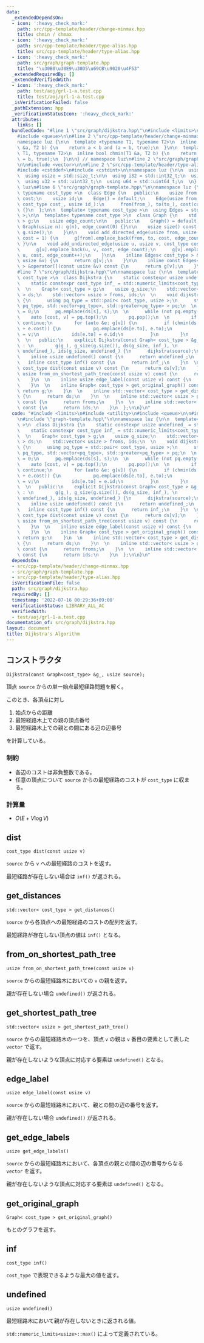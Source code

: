 ```yaml
---
data:
  _extendedDependsOn:
  - icon: ':heavy_check_mark:'
    path: src/cpp-template/header/change-minmax.hpp
    title: chmin / chmax
  - icon: ':heavy_check_mark:'
    path: src/cpp-template/header/type-alias.hpp
    title: src/cpp-template/header/type-alias.hpp
  - icon: ':heavy_check_mark:'
    path: src/graph/graph-template.hpp
    title: "\u30B0\u30E9\u30D5\u69CB\u9020\u4F53"
  _extendedRequiredBy: []
  _extendedVerifiedWith:
  - icon: ':heavy_check_mark:'
    path: test/aoj/grl-1-a.test.cpp
    title: test/aoj/grl-1-a.test.cpp
  _isVerificationFailed: false
  _pathExtension: hpp
  _verificationStatusIcon: ':heavy_check_mark:'
  attributes:
    links: []
  bundledCode: "#line 1 \"src/graph/dijkstra.hpp\"\n#include <limits>\n#include <utility>\n\
    #include <queue>\n\n#line 2 \"src/cpp-template/header/change-minmax.hpp\"\n\n\
    namespace luz {\n\n  template <typename T1, typename T2>\n  inline bool chmax(T1\
    \ &a, T2 b) {\n    return a < b and (a = b, true);\n  }\n\n  template <typename\
    \ T1, typename T2>\n  inline bool chmin(T1 &a, T2 b) {\n    return a > b and (a\
    \ = b, true);\n  }\n\n} // namespace luz\n#line 2 \"src/graph/graph-template.hpp\"\
    \n\n#include <vector>\n\n#line 2 \"src/cpp-template/header/type-alias.hpp\"\n\n\
    #include <cstddef>\n#include <cstdint>\n\nnamespace luz {\n\n  using isize = std::ptrdiff_t;\n\
    \  using usize = std::size_t;\n\n  using i32 = std::int32_t;\n  using i64 = std::int64_t;\n\
    \  using u32 = std::uint32_t;\n  using u64 = std::uint64_t;\n  \n} // namespace\
    \ luz\n#line 6 \"src/graph/graph-template.hpp\"\n\nnamespace luz {\n\n  template<\
    \ typename cost_type >\n  class Edge {\n   public:\n    usize from, to;\n    cost_type\
    \ cost;\n    usize id;\n    Edge() = default;\n    Edge(usize from_, usize to_,\
    \ cost_type cost_, usize id_):\n      from(from_), to(to_), cost(cost_), id(id_)\
    \ {}\n  };\n\n  template< typename cost_type >\n  using Edges = std::vector< Edge<cost_type>\
    \ >;\n\n  template< typename cost_type >\n  class Graph {\n    std::vector< std::vector<Edge<cost_type>>\
    \ > g;\n    usize edge_count;\n\n   public:\n    Graph() = default;\n    explicit\
    \ Graph(usize n): g(n), edge_count(0) {}\n\n    usize size() const {\n      return\
    \ g.size();\n    }\n\n    void add_directed_edge(usize from, usize to, cost_type\
    \ cost = 1) {\n      g[from].emplace_back(from, to, cost, edge_count++);\n   \
    \ }\n\n    void add_undirected_edge(usize u, usize v, cost_type cost = 1) {\n\
    \      g[u].emplace_back(u, v, cost, edge_count);\n      g[v].emplace_back(v,\
    \ u, cost, edge_count++);\n    }\n\n    inline Edges< cost_type > &operator[](const\
    \ usize &v) {\n      return g[v];\n    }\n\n    inline const Edges< cost_type\
    \ > &operator[](const usize &v) const {\n      return g[v];\n    }\n  };\n\n}\n\
    #line 7 \"src/graph/dijkstra.hpp\"\n\nnamespace luz {\n\n  template< typename\
    \ cost_type >\n  class Dijkstra {\n    static constexpr usize undefined_ = std::numeric_limits<usize>::max();\n\
    \    static constexpr cost_type inf_ = std::numeric_limits<cost_type>::max();\n\
    \  \n    Graph< cost_type > g;\n    usize g_size;\n    std::vector< cost_type\
    \ > ds;\n    std::vector< usize > froms, ids;\n  \n    void dijkstra(usize s)\
    \ {\n      using pq_type = std::pair< cost_type, usize >;\n      std::priority_queue<\
    \ pq_type, std::vector<pq_type>, std::greater<pq_type> > pq;\n  \n      ds[s]\
    \ = 0;\n      pq.emplace(ds[s], s);\n  \n      while (not pq.empty()) {\n    \
    \    auto [cost, v] = pq.top();\n        pq.pop();\n  \n        if (ds[v] < cost)\
    \ continue;\n        for (auto &e: g[v]) {\n          if (chmin(ds[e.to], cost\
    \ + e.cost)) {\n            pq.emplace(ds[e.to], e.to);\n            froms[e.to]\
    \ = v;\n            ids[e.to] = e.id;\n          }\n        }\n      }\n    }\n\
    \  \n   public:\n    explicit Dijkstra(const Graph< cost_type > &g_, usize source)\
    \ : \n        g(g_), g_size(g.size()), ds(g_size, inf_), \n        froms(g_size,\
    \ undefined_), ids(g_size, undefined_) {\n      dijkstra(source);\n    }\n  \n\
    \    inline usize undefined() const {\n      return undefined_;\n    }\n  \n \
    \   inline cost_type inf() const {\n      return inf_;\n    }\n  \n    inline\
    \ cost_type dist(const usize v) const {\n      return ds[v];\n    }\n  \n    inline\
    \ usize from_on_shortest_path_tree(const usize v) const {\n      return froms[v];\n\
    \    }\n  \n    inline usize edge_label(const usize v) const {\n      return ids[v];\n\
    \    }\n  \n    inline Graph< cost_type > get_original_graph() const {\n     \
    \ return g;\n    }\n  \n    inline std::vector< cost_type > get_distances() const\
    \ {\n      return ds;\n    }\n  \n    inline std::vector< usize > get_shortest_path_tree()\
    \ const {\n      return froms;\n    }\n  \n    inline std::vector< usize > get_edge_labels()\
    \ const {\n      return ids;\n    }\n  };\n\n}\n"
  code: "#include <limits>\n#include <utility>\n#include <queue>\n\n#include \"../cpp-template/header/change-minmax.hpp\"\
    \n#include \"graph-template.hpp\"\n\nnamespace luz {\n\n  template< typename cost_type\
    \ >\n  class Dijkstra {\n    static constexpr usize undefined_ = std::numeric_limits<usize>::max();\n\
    \    static constexpr cost_type inf_ = std::numeric_limits<cost_type>::max();\n\
    \  \n    Graph< cost_type > g;\n    usize g_size;\n    std::vector< cost_type\
    \ > ds;\n    std::vector< usize > froms, ids;\n  \n    void dijkstra(usize s)\
    \ {\n      using pq_type = std::pair< cost_type, usize >;\n      std::priority_queue<\
    \ pq_type, std::vector<pq_type>, std::greater<pq_type> > pq;\n  \n      ds[s]\
    \ = 0;\n      pq.emplace(ds[s], s);\n  \n      while (not pq.empty()) {\n    \
    \    auto [cost, v] = pq.top();\n        pq.pop();\n  \n        if (ds[v] < cost)\
    \ continue;\n        for (auto &e: g[v]) {\n          if (chmin(ds[e.to], cost\
    \ + e.cost)) {\n            pq.emplace(ds[e.to], e.to);\n            froms[e.to]\
    \ = v;\n            ids[e.to] = e.id;\n          }\n        }\n      }\n    }\n\
    \  \n   public:\n    explicit Dijkstra(const Graph< cost_type > &g_, usize source)\
    \ : \n        g(g_), g_size(g.size()), ds(g_size, inf_), \n        froms(g_size,\
    \ undefined_), ids(g_size, undefined_) {\n      dijkstra(source);\n    }\n  \n\
    \    inline usize undefined() const {\n      return undefined_;\n    }\n  \n \
    \   inline cost_type inf() const {\n      return inf_;\n    }\n  \n    inline\
    \ cost_type dist(const usize v) const {\n      return ds[v];\n    }\n  \n    inline\
    \ usize from_on_shortest_path_tree(const usize v) const {\n      return froms[v];\n\
    \    }\n  \n    inline usize edge_label(const usize v) const {\n      return ids[v];\n\
    \    }\n  \n    inline Graph< cost_type > get_original_graph() const {\n     \
    \ return g;\n    }\n  \n    inline std::vector< cost_type > get_distances() const\
    \ {\n      return ds;\n    }\n  \n    inline std::vector< usize > get_shortest_path_tree()\
    \ const {\n      return froms;\n    }\n  \n    inline std::vector< usize > get_edge_labels()\
    \ const {\n      return ids;\n    }\n  };\n\n}\n"
  dependsOn:
  - src/cpp-template/header/change-minmax.hpp
  - src/graph/graph-template.hpp
  - src/cpp-template/header/type-alias.hpp
  isVerificationFile: false
  path: src/graph/dijkstra.hpp
  requiredBy: []
  timestamp: '2022-07-16 00:29:36+09:00'
  verificationStatus: LIBRARY_ALL_AC
  verifiedWith:
  - test/aoj/grl-1-a.test.cpp
documentation_of: src/graph/dijkstra.hpp
layout: document
title: Dijkstra's Algorithm
---
```


## コンストラクタ
```
Dijkstra(const Graph<cost_type> &g_, usize source);
```

頂点 `source` からの単一始点最短経路問題を解く。

このとき、各頂点に対し

1. 始点からの距離
1. 最短経路木上での親の頂点番号
1. 最短経路木上での親との間にある辺の辺番号

を計算している。

### 制約
- 各辺のコストは非負整数である。
- 任意の頂点について `source` からの最短経路のコストが `cost_type` に収まる。

### 計算量
- $O(E + V \log V)$

## dist
```
cost_type dist(const usize v)
```

`source` から `v` への最短経路のコストを返す。

最短経路が存在しない場合は `inf()` が返される。

## get_distances
```
std::vector< cost_type > get_distances()
```

`source` から各頂点への最短経路のコストの配列を返す。

最短経路が存在しない頂点の値は `inf()` となる。

## from_on_shortest_path_tree
```
usize from_on_shortest_path_tree(const usize v)
```

`source` からの最短経路木においての `v` の親を返す。

親が存在しない場合 `undefined()` が返される。

## get_shortest_path_tree
```
std::vector< usize > get_shortest_path_tree()
```

`source` からの最短経路木の一つを、頂点 `v` の親は `v` 番目の要素として表した `vector` で返す。

親が存在しないような頂点に対応する要素は `undefined()` となる。

## edge_label
```
usize edge_label(const usize v)
```

`source` からの最短経路木において、親との間の辺の番号を返す。

親が存在しない場合 `undefined()` が返される。

## get_edge_labels
```
usize get_edge_labels()
```

`source` からの最短経路木において、各頂点の親との間の辺の番号からなる `vector` を返す。

親が存在しないような頂点に対応する要素は `undefined()` となる。

## get_original_graph
```
Graph< cost_type > get_original_graph()
```

もとのグラフを返す。

## inf
```
cost_type inf()
```

`cost_type` で表現できるような最大の値を返す。

## undefined
```
usize undefined()
```

最短経路木において親が存在しないときに返される値。

`std::numeric_limits<usize>::max()` によって定義されている。
